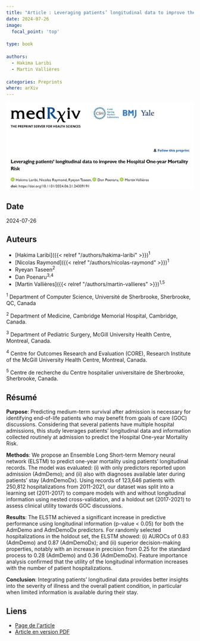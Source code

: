 ```yaml
---
title: "Article : Leveraging patients’ longitudinal data to improve the Hospital One-year Mortality Risk"
date: 2024-07-26
image:
  focal_point: 'top'

type: book

authors:
  - Hakima Laribi
  - Martin Vallières

categories: Preprints
where: arXiv
---
```


![arXiv](featured.png)

## Date

2024-07-26

## Auteurs

  - [Hakima Laribi]({{< relref "/authors/hakima-laribi" >}})<sup>1</sup>
  - [Nicolas Raymond]({{< relref "/authors/nicolas-raymond" >}})<sup>1</sup>
  - Ryeyan Taseen<sup>2</sup>
  - Dan Poenaru<sup>3,4</sup>
  - [Martin Vallières]({{< relref "/authors/martin-vallieres" >}})<sup>1,5</sup>

<sup>1</sup> Department of Computer Science, Université de Sherbrooke, Sherbrooke, QC, Canada

<sup>2</sup> Department of Medicine, Cambridge Memorial Hospital, Cambridge, Canada.

<sup>3</sup> Department of Pediatric Surgery, McGill University Health Centre, Montreal, Canada.

<sup>4</sup> Centre for Outcomes Research and Evaluation (CORE), Research Institute of the McGill University Health Centre, Montreal, Canada.

<sup>5</sup> Centre de recherche du Centre hospitalier universitaire de Sherbrooke, Sherbrooke, Canada.

## Résumé

  **Purpose**: Predicting medium-term survival after admission is necessary for identifying end-of-life
  patients who may benefit from goals of care (GOC) discussions. Considering that several patients
  have multiple hospital admissions, this study leverages patients’ longitudinal data and information
  collected routinely at admission to predict the Hospital One-year Mortality Risk.

  **Methods**: We propose an Ensemble Long Short-term Memory neural network (ELSTM) to predict
  one-year mortality using patients’ longitudinal records. The model was evaluated: (i) with only predictors reported upon admission (AdmDemo); and (ii) also with diagnoses available later during patients’
  stay (AdmDemoDx). Using records of 123,646 patients with 250,812 hospitalizations from 2011-2021,
  our dataset was split into a learning set (2011-2017) to compare models with and without longitudinal information using nested cross-validation, and a holdout set (2017-2021) to assess clinical utility
  towards GOC discussions.

  **Results**: The ELSTM achieved a significant increase in predictive performance using longitudinal
  information (p-value < 0.05) for both the AdmDemo and AdmDemoDx predictors. For randomly
  selected hospitalizations in the holdout set, the ELSTM showed: (i) AUROCs of 0.83 (AdmDemo)
  and 0.87 (AdmDemoDx); and (ii) superior decision-making properties, notably with an increase in
  precision from 0.25 for the standard process to 0.28 (AdmDemo) and 0.36 (AdmDemoDx). Feature
  importance analysis confirmed that the utility of the longitudinal information increases with the
  number of patient hospitalizations.

  **Conclusion**: Integrating patients’ longitudinal data provides better insights into the severity of illness
  and the overall patient condition, in particular when limited information is available during their stay.


  ## Liens

  - [Page de l'article](https://www.medrxiv.org/content/10.1101/2024.06.21.24309191v3)
  - [Article en version PDF](https://www.medrxiv.org/content/10.1101/2024.06.21.24309191v3.full.pdf)
